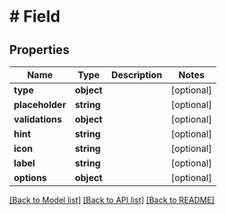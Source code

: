 # # Field

## Properties

Name | Type | Description | Notes
------------ | ------------- | ------------- | -------------
**type** | **object** |  | [optional]
**placeholder** | **string** |  | [optional]
**validations** | **object** |  | [optional]
**hint** | **string** |  | [optional]
**icon** | **string** |  | [optional]
**label** | **string** |  | [optional]
**options** | **object** |  | [optional]

[[Back to Model list]](../../README.md#models) [[Back to API list]](../../README.md#endpoints) [[Back to README]](../../README.md)
